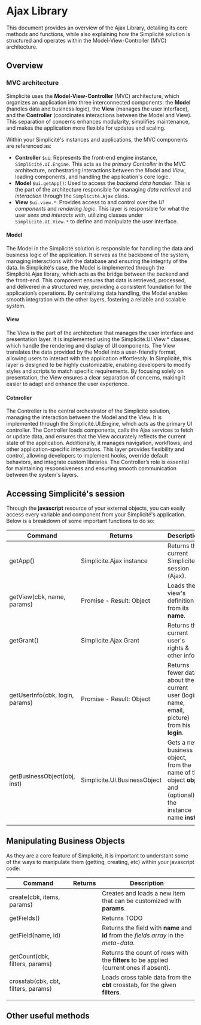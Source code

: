 Ajax Library
============

This document provides an overview of the Ajax Library, detailing its core methods and functions, while also explaining how the Simplicité solution is structured and operates within the Model-View-Controller (MVC) architecture.

## Overview

### MVC architecture

Simplicité uses the **Model-View-Controller** (MVC) architecture, which organizes an application into three interconnected components: the **Model** (handles data and business logic), the **View** (manages the user interface), and the **Controller** (coordinates interactions between the Model and View). This separation of concerns enhances modularity, simplifies maintenance, and makes the application more flexible for updates and scaling.

Within your Simplicité's instances and applications, the MVC components are referenced as:
- **Controller** `$ui`: Represents the front-end engine instance, `Simplicité.UI.Engine`. This acts as the *primary Controller* in the MVC architecture, orchestrating interactions between the *Model* and *View*, loading components, and handling the application's core logic.
- **Model** `$ui.getApp()`: Used to access the *backend data handler*. This is the part of the architecture responsible for managing *data retrieval* and *interaction* through the `Simplicité.Ajax` class.
- **View** `$ui.view.*`: Provides access to and control over the *UI components* and *rendering logic*. This layer is responsible for what the user *sees and interacts with*, utilizing classes under `Simplicité.UI.View.*` to define and manipulate the user interface.

#### Model

The Model in the Simplicité solution is responsible for handling the data and business logic of the application. It serves as the backbone of the system, managing interactions with the database and ensuring the integrity of the data. In Simplicité's case, the Model is implemented through the Simplicité.Ajax library, which acts as the bridge between the backend and the front-end. This component ensures that data is retrieved, processed, and delivered in a structured way, providing a consistent foundation for the application’s operations. By centralizing data handling, the Model enables smooth integration with the other layers, fostering a reliable and scalable system.

#### View 

The View is the part of the architecture that manages the user interface and presentation layer. It is implemented using the Simplicité.UI.View.* classes, which handle the rendering and display of UI components. The View translates the data provided by the Model into a user-friendly format, allowing users to interact with the application effortlessly. In Simplicité, this layer is designed to be highly customizable, enabling developers to modify styles and scripts to match specific requirements. By focusing solely on presentation, the View ensures a clear separation of concerns, making it easier to adapt and enhance the user experience.

#### Cotnroller

The Controller is the central orchestrator of the Simplicité solution, managing the interaction between the Model and the View. It is implemented through the Simplicité.UI.Engine, which acts as the primary UI controller. The Controller loads components, calls the Ajax services to fetch or update data, and ensures that the View accurately reflects the current state of the application. Additionally, it manages navigation, workflows, and other application-specific interactions. This layer provides flexibility and control, allowing developers to implement hooks, override default behaviors, and integrate custom libraries. The Controller’s role is essential for maintaining responsiveness and ensuring smooth communication between the system's layers.

## Accessing Simplicité's session

Through the **javascript** resource of your external objects, you can easily access every variable and component from your Simplicité's application. Below is a breakdown of some important functions to do so:

| Command                         | Returns                      | Description                                            |
|---------------------------------|------------------------------|--------------------------------------------------------|
| getApp()                        | Simplicite.Ajax instance     | Returns the current Simplicite session (Ajax). |
| getView(cbk, name, params)      | Promise - Result: Object     | Loads the view's definition from its **name**. |
| getGrant()                      | Simplicite.Ajax.Grant        | Returns the current user's rights & other infos. |
| getUserInfo(cbk, login, params) | Promise - Result: Object     | Returns fewer data about the current user (login, name, email, picture) from his **login**. |
| getBusinessObject(obj, inst)    | Simplicite.UI.BusinessObject | Gets a new business object, from the name of the object **obj** and (optional) the instance name **inst**. |
|  |  |

## Manipulating Business Objects

As they are a core feature of Simplicité, it is important to understant some of the ways to manipulate them (getting, creating, etc) within your javascript code:

| Command                             | Returns                      | Description                                            |
|-------------------------------------|------------------------------|--------------------------------------------------------|
| create(cbk, items, params)          |  | Creates and loads a new item that can be customized with **params**. | 
| getFields()                         |  | Returns TODO
| getField(name, id)                  |  | Returns the field with **name** and **id** from the *fields array* in the *meta-data*. |
| getCount(cbk, filters, params)      |  | Returns the count of *rows* with the **filters** to be applied (current ones if absent). |
| crosstab(cbk, cbt, filters, params) |  | Loads cross table data from the **cbt** crosstab, for the given **filters**. |
|  |  |

## Other useful methods